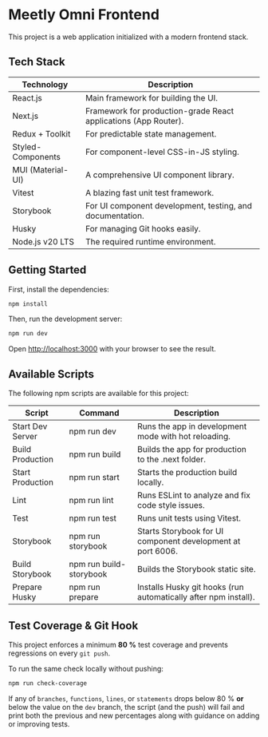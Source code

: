 # Meetly Omni Frontend

This project is a web application initialized with a modern frontend stack.

## Tech Stack

| Technology        | Description                                                     |
| ----------------- | --------------------------------------------------------------- |
| React.js          | Main framework for building the UI.                             |
| Next.js           | Framework for production-grade React applications (App Router). |
| Redux + Toolkit   | For predictable state management.                               |
| Styled-Components | For component-level CSS-in-JS styling.                          |
| MUI (Material-UI) | A comprehensive UI component library.                           |
| Vitest            | A blazing fast unit test framework.                             |
| Storybook         | For UI component development, testing, and documentation.       |
| Husky             | For managing Git hooks easily.                                  |
| Node.js v20 LTS   | The required runtime environment.                               |

## Getting Started

First, install the dependencies:

```bash
npm install
```

Then, run the development server:

```bash
npm run dev
```

Open [http://localhost:3000](http://localhost:3000) with your browser to see the result.

## Available Scripts

The following npm scripts are available for this project:

| Script           | Command                 | Description                                                     |
| ---------------- | ----------------------- | --------------------------------------------------------------- |
| Start Dev Server | npm run dev             | Runs the app in development mode with hot reloading.            |
| Build Production | npm run build           | Builds the app for production to the .next folder.              |
| Start Production | npm run start           | Starts the production build locally.                            |
| Lint             | npm run lint            | Runs ESLint to analyze and fix code style issues.               |
| Test             | npm run test            | Runs unit tests using Vitest.                                   |
| Storybook        | npm run storybook       | Starts Storybook for UI component development at port 6006.     |
| Build Storybook  | npm run build-storybook | Builds the Storybook static site.                               |
| Prepare Husky    | npm run prepare         | Installs Husky git hooks (run automatically after npm install). |

## Test Coverage & Git Hook

This project enforces a minimum **80 %** test coverage and prevents regressions on every `git push`.

To run the same check locally without pushing:

```bash
npm run check-coverage
```

If any of `branches`, `functions`, `lines`, or `statements` drops below 80 % **or** below the value on the `dev` branch, the script (and the push) will fail and print both the previous and new percentages along with guidance on adding or improving tests.
